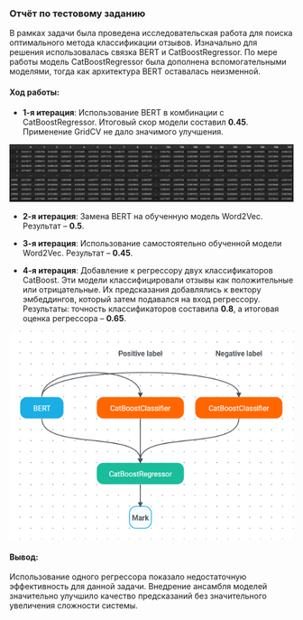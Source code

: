 ### Отчёт по тестовому заданию

В рамках задачи была проведена исследовательская работа для поиска оптимального метода классификации отзывов. Изначально для решения использовалась связка BERT и CatBoostRegressor. По мере работы модель CatBoostRegressor была дополнена вспомогательными моделями, тогда как архитектура BERT оставалась неизменной.

#### Ход работы:

- **1-я итерация**: Использование BERT в комбинации с CatBoostRegressor. Итоговый скор модели составил **0.45**. Применение GridCV не дало значимого улучшения.

![alt text](images/image_2.png)
  
- **2-я итерация**: Замена BERT на обученную модель Word2Vec. Результат – **0.5**.
  
- **3-я итерация**: Использование самостоятельно обученной модели Word2Vec. Результат – **0.45**.

- **4-я итерация**: Добавление к регрессору двух классификаторов CatBoost. Эти модели классифицировали отзывы как положительные или отрицательные. Их предсказания добавлялись к вектору эмбеддингов, который затем подавался на вход регрессору. Результаты: точность классификаторов составила **0.8**, а итоговая оценка регрессора – **0.65**.

![alt text](images/image.png)

#### Вывод:
Использование одного регрессора показало недостаточную эффективность для данной задачи. Внедрение ансамбля моделей значительно улучшило качество предсказаний без значительного увеличения сложности системы.